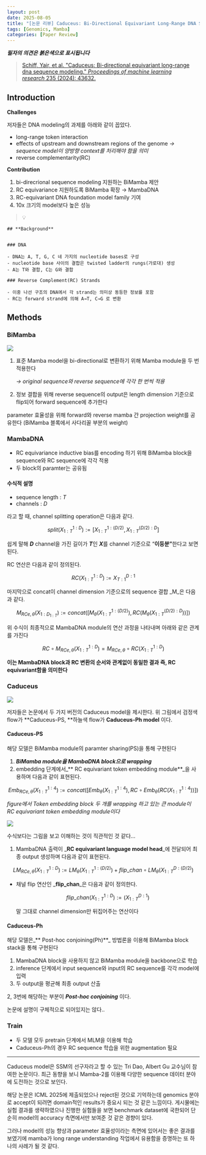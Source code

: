 ```yaml
---
layout: post
date: 2025-08-05
title: "[논문 리뷰] Caduceus: Bi-Directional Equivariant Long-Range DNA Sequence Modeling"
tags: [Genomics, Mamba]
categories: [Paper Review]
---
```


<span class="notion-red">_**필자의 의견은 붉은색으로 표시됩니다**_</span>


> [Schiff, Yair, et al. "Caduceus: Bi-directional equivariant long-range dna sequence modeling." ](https://pmc.ncbi.nlm.nih.gov/articles/PMC12189541/)[_Proceedings of machine learning research_](https://pmc.ncbi.nlm.nih.gov/articles/PMC12189541/)[ 235 (2024): 43632.](https://pmc.ncbi.nlm.nih.gov/articles/PMC12189541/)



## Introduction


**Challenges**


저자들은 DNA modeling의 과제를 아래와 같이 꼽았다.

- long-range token interaction
- effects of upstream and downstream regions of the genome 
_→ sequence model이 양방향 context를 처리해야 함을 의미_
- reverse complementarity(RC)

**Contribution**

1. bi-direcrional sequence modeling 지원하는 BiMamba 제안
1. RC equivariance 지원하도록 BiMamba 확장 → MambaDNA
1. RC-equivariant DNA foundation model family 기여
1. 10x 크기의 model보다 높은 성능

> 💡 


	## **Background**


	### DNA

	- DNA는 A, T, G, C 네 가지의 nucleotide bases로 구성
	- nucleotide base 사이의 결합은 twisted ladder의 rungs(가로대) 생성
	- A는 T와 결합, C는 G와 결합

	### Reverse Complement(RC) Strands

	- 이중 나선 구조의 DNA에서 각 strand는 의미상 동등한 정보를 포함
	- RC는 forward strand에 의해 A→T, C→G 로 변환


## Methods



### BiMamba


![](https://prod-files-secure.s3.us-west-2.amazonaws.com/542b861c-36a8-4051-84e5-8804b6728dba/2c247d59-7815-4980-99f0-8f0d21f445a7/image.png?X-Amz-Algorithm=AWS4-HMAC-SHA256&X-Amz-Content-Sha256=UNSIGNED-PAYLOAD&X-Amz-Credential=ASIAZI2LB466W5AM5LP3%2F20250909%2Fus-west-2%2Fs3%2Faws4_request&X-Amz-Date=20250909T230111Z&X-Amz-Expires=3600&X-Amz-Security-Token=IQoJb3JpZ2luX2VjEHYaCXVzLXdlc3QtMiJHMEUCIA9OF3zoTgrMF%2FetecfYdarpZIr3y6O841LC%2FmENul%2BQAiEAuBfGuiGqcjonI9JjOYjz6lYFmOgdtAWWoqVEG7%2B%2Fdi4qiAQI3%2F%2F%2F%2F%2F%2F%2F%2F%2F%2F%2FARAAGgw2Mzc0MjMxODM4MDUiDNZ%2FXgbz0Ve0j8lwxyrcA3kvCmWUZHXS3T6QmbUIXeAO9u13jSRoaS3urnhxdy%2Fczrfne3%2F86hjiyteVZkLnJpoTgJjkvCRKvgEfKYBNoNwAcNlffrQZCon5uOAdGI4tbAKrV4sWno%2Fs1FRTzK1zlXFx9kV4GroTiz5fciUFUfbhd%2BpZiJ7Jdsnr9ofVF8%2FTkexyvZS9fntcKI2zNpbD9aQI2Jja3AIc2a6bFd4IVubrS5FW%2B%2FUVSeE%2BAwvWsfZ%2Fv5hXfvbMJoT4EJgUUEw0luEBWe%2FzDd4jBqu9mltCDS2HFgmMNjhA2%2BxJ1hvtcyLcCparMheNjGQCrekl7aJm5uiCT5G16AOzaoaCa5PXCp7d%2Fc%2B%2BdUhnolayZTK6ebsMY10DmoJoEbL88cyvp4MoSGc0rLHksAArnWy79vHYvkejG3uloRf0jQj6W%2B9ikyTGO1VD6rsbZn219Sex2J7fyxUz%2FJXtRVt4uKFs%2FKN06gOFDIpyp%2FwHcYfM3ycVZTWRHFtL7XCmMgORYD1ukgZk2S6Mzi%2FPVLoWGRhkHeQ0wfzQWvwMogcW4c%2B8u7LzzUnIK51JKAbbxuLMtPzoDHmGG637LLQz7U7gamZ6GOo0vMMDWFZ%2FT6my8oLxd%2FM7yWMx6m1fpMsCZSFhPCNhMPnAgsYGOqUBQda31Qjqe8BJezX3VjmHhMY9MmdWKt6QikdJH7xgHTwW%2BF1IewK%2BcJXBQY0wOx%2F4m2ZjPfc5jZw6%2BJCXfZdsM7P5Ri1B6RJPgQcYkD30EWeHZpEcu8nOeBWIFYUs9RdA30J%2FrQho4ate6PGpDO3qJVqU5FiHNmNwbMFU3hTJEtepDrKcbyiRUThiam3ipzbHqczaRmtVJl28vW4X3F4n6gAecEJ2&X-Amz-Signature=55e441705f6b222d70565f0014780e0d0a84fd6d54730cea58c28fb37141e523&X-Amz-SignedHeaders=host&x-amz-checksum-mode=ENABLED&x-id=GetObject)

1. 표준 Mamba model을 bi-directional로 변환하기 위해 Mamba module을 두 번 적용한다

	_→ original sequence와 reverse sequence에 각각 한 번씩 적용_

1. 정보 결합을 위해 reverse sequence의 output은 length dimension 기준으로 flip되어 forward sequence에 추가한다

parameter 효율성을 위해 forward와 reverse mamba 간 projection weight를 공유한다 (BiMamba 블록에서 사다리꼴 부분의 weight)



### MambaDNA

- RC equivariance inductive bias를 encoding 하기 위해 BiMamba block을 sequence와 RC sequence에 각각 적용
- 두 block의 paramter는 공유됨


#### 수식적 설명

- sequence length : _T_
- channels : _D_

라고 할 때,  channel splitting operation은 다음과 같다.


$$
split(X^{1:D}_{1:T}):=[X^{1:(D/2)}_{1:T},X^{(D/2):D}_{1:T}]
$$


<span class="notion-red">쉽게 말해 </span><span class="notion-red">_**D**_</span><span class="notion-red"> channel을 가진 길이가 </span><span class="notion-red">_**T**_</span><span class="notion-red">인 </span><span class="notion-red">_**X**_</span><span class="notion-red">를 channel 기준으로 “</span><span class="notion-red">**이등분”**</span><span class="notion-red">한다고 보면 된다.</span>


RC 연산은 다음과 같이 정의된다.


$$
RC(X^{1:D}_{1:T}):=X^{D:1}_{T:1}
$$


마지막으로 concat이 channel dimension 기준으로의 sequence 결합 _M_은 다음과 같다.


$$
M_{RCe,\theta}(X_{1:D_{1:T}}):=concat([M_{\theta}(X^{1:(D/2)}_{1:T}),RC(M_{\theta}(X^{(D/2):D}_{1:T}))])
$$


위 수식이 최종적으로 MambaDNA module의 연산 과정을 나타내며 아래와 같은 관계를 가진다


$$
RC\circ M_{RCe,\theta}(X^{1:D}_{1:T}) = M_{RCe,\theta} \circ RC(X^{1:D}_{1:T})
$$


**이는 MambaDNA block과 RC 변환의 순서와 관계없이 동일한 결과 즉, RC equivariant함을 의미한다**



### Caduceus


![](https://prod-files-secure.s3.us-west-2.amazonaws.com/542b861c-36a8-4051-84e5-8804b6728dba/f94a60d7-8145-473b-aef9-7c68d3ec604a/image.png?X-Amz-Algorithm=AWS4-HMAC-SHA256&X-Amz-Content-Sha256=UNSIGNED-PAYLOAD&X-Amz-Credential=ASIAZI2LB466W5AM5LP3%2F20250909%2Fus-west-2%2Fs3%2Faws4_request&X-Amz-Date=20250909T230112Z&X-Amz-Expires=3600&X-Amz-Security-Token=IQoJb3JpZ2luX2VjEHYaCXVzLXdlc3QtMiJHMEUCIA9OF3zoTgrMF%2FetecfYdarpZIr3y6O841LC%2FmENul%2BQAiEAuBfGuiGqcjonI9JjOYjz6lYFmOgdtAWWoqVEG7%2B%2Fdi4qiAQI3%2F%2F%2F%2F%2F%2F%2F%2F%2F%2F%2FARAAGgw2Mzc0MjMxODM4MDUiDNZ%2FXgbz0Ve0j8lwxyrcA3kvCmWUZHXS3T6QmbUIXeAO9u13jSRoaS3urnhxdy%2Fczrfne3%2F86hjiyteVZkLnJpoTgJjkvCRKvgEfKYBNoNwAcNlffrQZCon5uOAdGI4tbAKrV4sWno%2Fs1FRTzK1zlXFx9kV4GroTiz5fciUFUfbhd%2BpZiJ7Jdsnr9ofVF8%2FTkexyvZS9fntcKI2zNpbD9aQI2Jja3AIc2a6bFd4IVubrS5FW%2B%2FUVSeE%2BAwvWsfZ%2Fv5hXfvbMJoT4EJgUUEw0luEBWe%2FzDd4jBqu9mltCDS2HFgmMNjhA2%2BxJ1hvtcyLcCparMheNjGQCrekl7aJm5uiCT5G16AOzaoaCa5PXCp7d%2Fc%2B%2BdUhnolayZTK6ebsMY10DmoJoEbL88cyvp4MoSGc0rLHksAArnWy79vHYvkejG3uloRf0jQj6W%2B9ikyTGO1VD6rsbZn219Sex2J7fyxUz%2FJXtRVt4uKFs%2FKN06gOFDIpyp%2FwHcYfM3ycVZTWRHFtL7XCmMgORYD1ukgZk2S6Mzi%2FPVLoWGRhkHeQ0wfzQWvwMogcW4c%2B8u7LzzUnIK51JKAbbxuLMtPzoDHmGG637LLQz7U7gamZ6GOo0vMMDWFZ%2FT6my8oLxd%2FM7yWMx6m1fpMsCZSFhPCNhMPnAgsYGOqUBQda31Qjqe8BJezX3VjmHhMY9MmdWKt6QikdJH7xgHTwW%2BF1IewK%2BcJXBQY0wOx%2F4m2ZjPfc5jZw6%2BJCXfZdsM7P5Ri1B6RJPgQcYkD30EWeHZpEcu8nOeBWIFYUs9RdA30J%2FrQho4ate6PGpDO3qJVqU5FiHNmNwbMFU3hTJEtepDrKcbyiRUThiam3ipzbHqczaRmtVJl28vW4X3F4n6gAecEJ2&X-Amz-Signature=759f00cf6ba5bf9b9614f8ccf7787946ea34a1b3069a6e067a395b6b00e382fa&X-Amz-SignedHeaders=host&x-amz-checksum-mode=ENABLED&x-id=GetObject)


저자들은 논문에서 두 가지 버전의 Caduceus model을 제시한다. 위 그림에서 검정색 flow가 **Caduceus-PS, **하늘색 flow가 **Caduceus-Ph model** 이다.



#### Caduceus-PS


해당 모델은 BiMamba module의 paramter sharing(PS)을 통해 구현된다

1. _**BiMamba module을 MambaDNA block으로 wrapping**_
1. embedding 단계에서_** RC equivariant token embedding module**_을 사용하며 다음과 같이 표현된다.

$$
Emb_{RCe,\theta}(X^{1:4}_{1:T}):=concat([Emb_{\theta}(X^{1:4}_{1:T}),RC \circ Emb_{\theta}(RC(X^{1:4}_{1:T}))])
$$


_figure에서 Token embedding block 두 개를 wrapping 하고 있는 큰 module이 RC equivariant token embedding module이다_


![](https://prod-files-secure.s3.us-west-2.amazonaws.com/542b861c-36a8-4051-84e5-8804b6728dba/b175e4da-71eb-4e91-8c23-a06dabe673c9/image.png?X-Amz-Algorithm=AWS4-HMAC-SHA256&X-Amz-Content-Sha256=UNSIGNED-PAYLOAD&X-Amz-Credential=ASIAZI2LB466W5AM5LP3%2F20250909%2Fus-west-2%2Fs3%2Faws4_request&X-Amz-Date=20250909T230112Z&X-Amz-Expires=3600&X-Amz-Security-Token=IQoJb3JpZ2luX2VjEHYaCXVzLXdlc3QtMiJHMEUCIA9OF3zoTgrMF%2FetecfYdarpZIr3y6O841LC%2FmENul%2BQAiEAuBfGuiGqcjonI9JjOYjz6lYFmOgdtAWWoqVEG7%2B%2Fdi4qiAQI3%2F%2F%2F%2F%2F%2F%2F%2F%2F%2F%2FARAAGgw2Mzc0MjMxODM4MDUiDNZ%2FXgbz0Ve0j8lwxyrcA3kvCmWUZHXS3T6QmbUIXeAO9u13jSRoaS3urnhxdy%2Fczrfne3%2F86hjiyteVZkLnJpoTgJjkvCRKvgEfKYBNoNwAcNlffrQZCon5uOAdGI4tbAKrV4sWno%2Fs1FRTzK1zlXFx9kV4GroTiz5fciUFUfbhd%2BpZiJ7Jdsnr9ofVF8%2FTkexyvZS9fntcKI2zNpbD9aQI2Jja3AIc2a6bFd4IVubrS5FW%2B%2FUVSeE%2BAwvWsfZ%2Fv5hXfvbMJoT4EJgUUEw0luEBWe%2FzDd4jBqu9mltCDS2HFgmMNjhA2%2BxJ1hvtcyLcCparMheNjGQCrekl7aJm5uiCT5G16AOzaoaCa5PXCp7d%2Fc%2B%2BdUhnolayZTK6ebsMY10DmoJoEbL88cyvp4MoSGc0rLHksAArnWy79vHYvkejG3uloRf0jQj6W%2B9ikyTGO1VD6rsbZn219Sex2J7fyxUz%2FJXtRVt4uKFs%2FKN06gOFDIpyp%2FwHcYfM3ycVZTWRHFtL7XCmMgORYD1ukgZk2S6Mzi%2FPVLoWGRhkHeQ0wfzQWvwMogcW4c%2B8u7LzzUnIK51JKAbbxuLMtPzoDHmGG637LLQz7U7gamZ6GOo0vMMDWFZ%2FT6my8oLxd%2FM7yWMx6m1fpMsCZSFhPCNhMPnAgsYGOqUBQda31Qjqe8BJezX3VjmHhMY9MmdWKt6QikdJH7xgHTwW%2BF1IewK%2BcJXBQY0wOx%2F4m2ZjPfc5jZw6%2BJCXfZdsM7P5Ri1B6RJPgQcYkD30EWeHZpEcu8nOeBWIFYUs9RdA30J%2FrQho4ate6PGpDO3qJVqU5FiHNmNwbMFU3hTJEtepDrKcbyiRUThiam3ipzbHqczaRmtVJl28vW4X3F4n6gAecEJ2&X-Amz-Signature=670331c2e65e672ef74ab432661c6df49ebeba618ba0e82ea237d46e05816a2a&X-Amz-SignedHeaders=host&x-amz-checksum-mode=ENABLED&x-id=GetObject)


<span class="notion-red">수식보다는 그림을 보고 이해하는 것이 직관적인 것 같다…</span>

1. MambaDNA 출력이 _**RC equivariant language model head**_에 전달되어 최종 output 생성하며 다음과 같이 표현된다.

$$
LM_{RCe,\theta}(X^{1:D}_{1:T}):= LM_{\theta}(X^{1:(D/2)}_{1:T})+flip\_chan\circ LM_{\theta}(X^{D:(D/2)}_{1:T})
$$

- 채널 flip 연산인 _**flip\_chan**_은 다음과 같이 정의한다.

	$$
	flip\_chan(X^{1:D}_{1:T}):=(X^{D:1}_{1:T})
	$$


	말 그대로 channel dimension만 뒤집어주는 연산이다



#### Caduceus-Ph


해당 모델은_** Post-hoc conjoining(Ph)**_ 방법론을 이용해 BiMamba block stack을 통해 구현된다

1. MambaDNA block을 사용하지 않고 BiMamba module을 backbone으로 학습
1. inference 단계에서 input sequence와 input의 RC sequence를 각각 model에 입력
1. 두 output을 평균해 최종 output 산출

2, 3번에 해당하는 부분이 _**Post-hoc conjoining**_ 이다.


<span class="notion-red">논문에 설명이 구체적으로 되어있지는 않다..</span>



### Train

- 두 모델 모두 pretrain 단계에서 MLM을 이용해 학습
- Caduceus-Ph의 경우 RC sequence 학습을 위한 augmentation 필요

---


<span class="notion-red">Caduceus model은 SSM의 선구자라고 할 수 있는 Tri Dao, Albert Gu 교수님이 참여한 논문이다. 최근 동향을 보니 Mamba-2를 이용해 다양한 sequence 데이터 분야에 도전하는 것으로 보인다.</span>


<span class="notion-red">해당 논문은 ICML 2025에 제출되었으나 reject된 것으로 기억하는데 genomics 분야로 accept이 되려면 domain적인 results가 중요시 되는 것 같은 느낌이다. 게시물에는 실험 결과를 생략하였으나 진행한 실험들을 보면 benchmark dataset에 국한되어 단순히 model의 accuracy 측면에서만 보여준 것 같은 경향이 있다.</span>


<span class="notion-red">그러나 model의 성능 향상과 parameter 효율성이라는 측면에 있어서는 좋은 결과를 보였기에 mamba가 long range understanding 작업에서 유용함을 증명하는 또 하나의 사례가 될 것 같다.</span>

